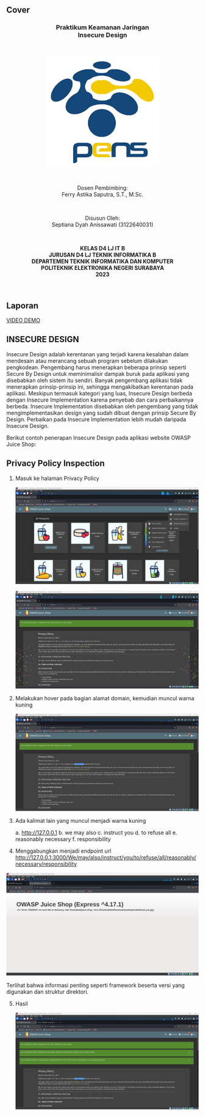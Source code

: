 ## Cover

<h3 align="center">
    <b>Praktikum Keamanan Jaringan</b><br>
    Insecure Design
</h3>
<br>
<p align="center">
  <img src="../image/Logo_PENS.png" alt="Size Limit CLI" width="300">
</p>
<br>
<p align="center">
    Dosen Pembimbing:<br>
    Ferry Astika Saputra, S.T., M.Sc.
</p>
<br>
<p align="center">
    Disusun Oleh:<br>
    Septiana Dyah Anissawati (3122640031)
</p>
<br>
<p align="center">
    <b>
        KELAS D4 LJ IT B <br>
        JURUSAN D4 LJ TEKNIK INFORMATIKA B<br>
        DEPARTEMEN TEKNIK INFORMATIKA DAN KOMPUTER <br> 
        POLITEKNIK ELEKTRONIKA NEGERI SURABAYA <br>
        2023
    </b>
</p>
<br>

## Laporan

[VIDEO DEMO](https://drive.google.com/drive/folders/1Dp0PYbuwKfM34pbiMiGeTPeclaHBcVvL?usp=sharing)

## INSECURE DESIGN

Insecure Design adalah kerentanan yang terjadi karena kesalahan dalam mendesain atau merancang sebuah program sebelum dilakukan pengkodean. Pengembang harus menerapkan beberapa prinsip seperti Secure By Design untuk meminimalisir dampak buruk pada aplikasi yang disebabkan oleh sistem itu sendiri. Banyak pengembang aplikasi tidak menerapkan prinsip-prinsip ini, sehingga mengakibatkan kerentanan pada aplikasi. Meskipun termasuk kategori yang luas, Insecure Design berbeda dengan Insecure Implementation karena penyebab dan cara perbaikannya berbeda. Insecure Implementation disebabkan oleh pengembang yang tidak mengimplementasikan design yang sudah dibuat dengan prinsip Secure By Design. Perbaikan pada Insecure Implementation lebih mudah daripada Insecure Design.

Berikut contoh penerapan Insecure Design pada aplikasi website OWASP Juice Shop:

## Privacy Policy Inspection

1. Masuk ke halaman Privacy Policy

    ![Screenshot](../image/task-5/1.png)

    ![Screenshot](../image/task-5/2.png)

2. Melakukan hover pada bagian alamat domain, kemudian muncul warna kuning

    ![Screenshot](../image/task-5/3.png)

3. Ada kalimat lain yang muncul menjadi warna kuning

    a. http://127.0.0.1
    b. we may also
    c. instruct you
    d. to refuse all
    e. reasonably necessary
    f. responsibility

4. Menggabungkan menjadi endpoint url
http://127.0.0.1:3000/We/may/also/instruct/you/to/refuse/all/reasonably/necessary/responsibility

   
![Screenshot](../image/task-5/4.png)

Terlihat bahwa informasi penting seperti framework beserta versi yang digunakan dan struktur direktori.

5. Hasil

    ![Screenshot](../image/task-5/5.png)
